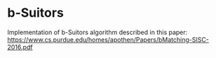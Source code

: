 # b-Suitors

Implementation of b-Suitors algorithm described in this paper: https://www.cs.purdue.edu/homes/apothen/Papers/bMatching-SISC-2016.pdf
